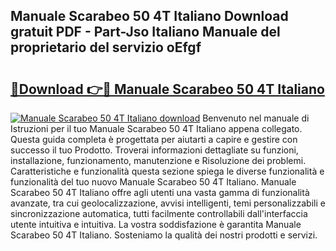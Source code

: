 ## Manuale Scarabeo 50 4T Italiano Download gratuit PDF - Part-Jso Italiano Manuale del proprietario del servizio oEfgf

# <h2><a href="http://dfahi5o.blite.top/?on=Manuale+Scarabeo+50+4T+Italiano">🔗Download 👉🔴 Manuale Scarabeo 50 4T Italiano</a></h2>

[![Manuale Scarabeo 50 4T Italiano download](https://i.imgur.com/lujVjoI.png)](http://dfahi5o.blite.top/?on=Manuale+Scarabeo+50+4T+Italiano)
Benvenuto nel manuale di Istruzioni per il tuo Manuale Scarabeo 50 4T Italiano appena collegato. Questa guida completa è progettata per aiutarti a capire e gestire con successo il tuo Prodotto. Troverai informazioni dettagliate su funzioni, installazione, funzionamento, manutenzione e Risoluzione dei problemi. Caratteristiche e funzionalità questa sezione spiega le diverse funzionalità e funzionalità del tuo nuovo Manuale Scarabeo 50 4T Italiano. Manuale Scarabeo 50 4T Italiano offre agli utenti una vasta gamma di funzionalità avanzate, tra cui geolocalizzazione, avvisi intelligenti, temi personalizzabili e sincronizzazione automatica, tutti facilmente controllabili dall'interfaccia utente intuitiva e intuitiva. La vostra soddisfazione è garantita Manuale Scarabeo 50 4T Italiano. Sosteniamo la qualità dei nostri prodotti e servizi.
